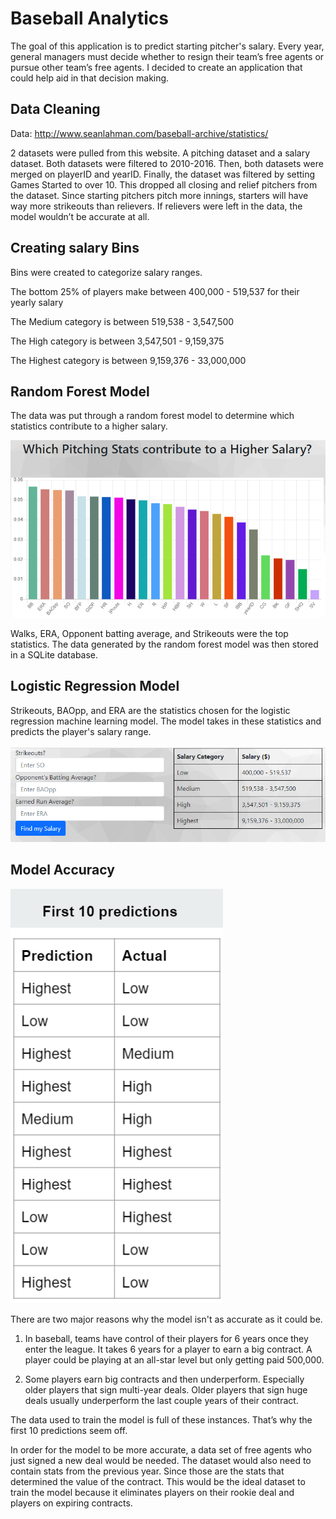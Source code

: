 # Baseball Analytics

The goal of this application is to predict starting pitcher's salary. Every year, general managers must decide whether to resign their team’s free agents or pursue other team’s free agents.  I decided to create an application that could help aid in that decision making.


## Data Cleaning

Data: http://www.seanlahman.com/baseball-archive/statistics/

2 datasets were pulled from this website.  A pitching dataset and a salary dataset.  Both datasets were filtered to 2010-2016.  Then, both datasets were merged on playerID and yearID.  Finally, the dataset was filtered by setting Games Started to over 10.  This dropped all closing and relief pitchers from the dataset.  Since starting pitchers pitch more innings, starters will have way more strikeouts than relievers.  If relievers were left in the data, the model wouldn’t be accurate at all.

## Creating salary Bins

Bins were created to categorize salary ranges.

The bottom 25% of players make between 400,000 - 519,537 for their yearly salary

The Medium category is between 519,538 - 3,547,500

The High category is between 3,547,501 - 9,159,375

The Highest category is between 9,159,376 - 33,000,000

## Random Forest Model
The data was put through a random forest model to determine which statistics contribute to a higher salary.

![image](https://github.com/moormeierz/final-project/blob/main/images/random_forest.PNG?raw=true)

Walks, ERA, Opponent batting average, and Strikeouts were the top statistics.
The data generated by the random forest model was then stored in a SQLite database.

## Logistic Regression Model
Strikeouts, BAOpp, and ERA are the statistics chosen for the logistic regression machine learning model.  The model takes in these statistics and predicts the player's salary range.

![image](https://github.com/moormeierz/final-project/blob/main/images/application.PNG?raw=true)

## Model Accuracy

![image](https://github.com/moormeierz/final-project/blob/main/images/predictions.PNG?raw=true)

There are two major reasons why the model isn't as accurate as it could be.

1) In baseball, teams have control of their players for 6 years once they enter the league.  It takes 6 years for a player to earn a big contract.  A player could be playing at an all-star level but only getting paid 500,000.  

2) Some players earn big contracts and then underperform.  Especially older players that sign multi-year deals.  Older players that sign huge deals usually underperform the last couple years of their contract. 

The data used to train the model is full of these instances.  That’s why the first 10 predictions seem off.

In order for the model to be more accurate, a data set of free agents who just signed a new deal would be needed.  The dataset would also need to contain stats from the previous year.  Since those are the stats that determined the value of the contract.
This would be the ideal dataset to train the model because it eliminates players on their rookie deal and players on expiring contracts.



